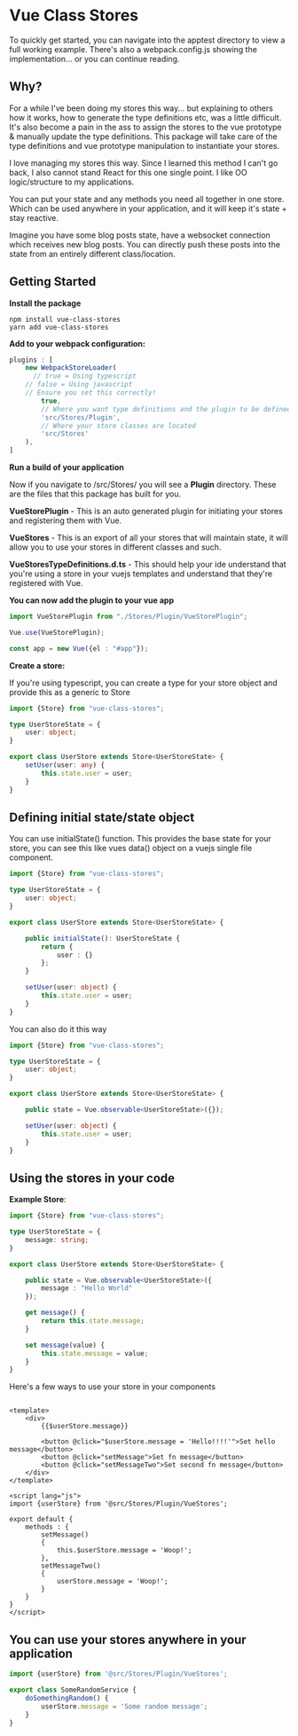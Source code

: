 # Vue Class Stores

To quickly get started, you can navigate into the apptest directory to view a full working example. There's also a webpack.config.js showing the implementation... or you can
continue reading.

## Why?

For a while I've been doing my stores this way... but explaining to others how it works, how to generate the type definitions etc, was a little difficult. It's
also become a pain in the ass to assign the stores to the vue prototype & manually update the type definitions. This package will take care of the type
definitions and vue prototype manipulation to instantiate your stores.

I love managing my stores this way. Since I learned this method I can't go back, I also cannot stand React for this one single point. I like OO logic/structure
to my applications.

You can put your state and any methods you need all together in one store. Which can be used anywhere in your application, and it will keep it's state + stay
reactive.

Imagine you have some blog posts state, have a websocket connection which receives new blog posts. You can directly push these posts into the state from an
entirely different class/location.

## Getting Started

**Install the package**
```shell
npm install vue-class-stores
yarn add vue-class-stores
```

**Add to your webpack configuration:**

```js
plugins : [
	new WebpackStoreLoader(
	  // true = Using typescript
    // false = Using javascript
    // Ensure you set this correctly!  
		true, 
		// Where you want type definitions and the plugin to be defined
		'src/Stores/Plugin',
		// Where your store classes are located
		'src/Stores'
	),
]
```

**Run a build of your application**

Now if you navigate to /src/Stores/ you will see a **Plugin** directory. These are the files that this package has built for you.

**VueStorePlugin** - This is an auto generated plugin for initiating your stores and registering them with Vue.

**VueStores** - This is an export of all your stores that will maintain state, it will allow you to use your stores in different classes and such.

**VueStoresTypeDefinitions.d.ts** - This should help your ide understand that you're using a store in your vuejs templates and understand that they're registered with Vue.

**You can now add the plugin to your vue app**
```ts
import VueStorePlugin from "./Stores/Plugin/VueStorePlugin";

Vue.use(VueStorePlugin);

const app = new Vue({el : "#app"});
```

**Create a store:**

If you're using typescript, you can create a type for your store object and provide this as a generic to Store

```ts 
import {Store} from "vue-class-stores";

type UserStoreState = {
	user: object;
}

export class UserStore extends Store<UserStoreState> {
	setUser(user: any) {
		this.state.user = user;
	}
}
```

## Defining initial state/state object

You can use initialState() function. This provides the base state for your store, you can see this like vues data() object on a vuejs single file component.

```ts
import {Store} from "vue-class-stores";

type UserStoreState = {
	user: object;
}

export class UserStore extends Store<UserStoreState> {

	public initialState(): UserStoreState {
		return {
			user : {}
		};
	}

	setUser(user: object) {
		this.state.user = user;
	}
}

```

You can also do it this way

```ts
import {Store} from "vue-class-stores";

type UserStoreState = {
	user: object;
}

export class UserStore extends Store<UserStoreState> {

	public state = Vue.observable<UserStoreState>({});

	setUser(user: object) {
		this.state.user = user;
	}
}

```

## Using the stores in your code

**Example Store**:

```ts
import {Store} from "vue-class-stores";

type UserStoreState = {
	message: string;
}

export class UserStore extends Store<UserStoreState> {

	public state = Vue.observable<UserStoreState>({
		message : "Hello World"
	});

	get message() {
		return this.state.message;
	}

	set message(value) {
		this.state.message = value;
	}
}

```

Here's a few ways to use your store in your components

```vue

<template>
	<div>
		{{$userStore.message}}

		<button @click="$userStore.message = 'Hello!!!!'">Set hello message</button>
		<button @click="setMessage">Set fn message</button>
		<button @click="setMessageTwo">Set second fn message</button>
	</div>
</template>

<script lang="js">
import {userStore} from '@src/Stores/Plugin/VueStores';

export default {
	methods : {
		setMessage()
		{
			this.$userStore.message = 'Woop!';
		},
		setMessageTwo()
		{
			userStore.message = 'Woop!';
		}
	}
}
</script>
```

## You can use your stores anywhere in your application

```ts
import {userStore} from '@src/Stores/Plugin/VueStores';

export class SomeRandomService {
	doSomethingRandom() {
		userStore.message = 'Some random message';
	}
}

```
